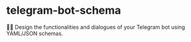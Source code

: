 # telegram-bot-schema
🤖📃 Design the functionalities and dialogues of your Telegram bot using YAML/JSON schemas.
